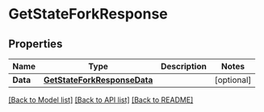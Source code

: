 # GetStateForkResponse

## Properties

Name | Type | Description | Notes
------------ | ------------- | ------------- | -------------
**Data** | [**GetStateForkResponseData**](GetStateForkResponse_data.md) |  | [optional] 

[[Back to Model list]](../README.md#documentation-for-models) [[Back to API list]](../README.md#documentation-for-api-endpoints) [[Back to README]](../README.md)


